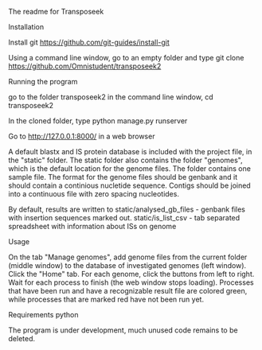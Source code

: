 The readme for Transposeek

Installation

Install git
https://github.com/git-guides/install-git

Using a command line window, go to an empty folder and type
git clone https://github.com/Omnistudent/transposeek2

Running the program

go to the folder transposeek2 in the command line window,
cd transposeek2

In the cloned folder, type
python manage.py runserver

Go to http://127.0.0.1:8000/ in a web browser

A default blastx and IS protein database is included with the project file, in the "static" folder.
The static folder also contains the folder "genomes", which is the default location for the genome files. The folder contains one sample file.
The format for the genome files should be genbank and it should contain a continious nucletide sequence. Contigs should be joined into a continuous file with zero spacing nucleotides.

By default, results are written to 
static/analysed_gb_files    - genbank files with insertion sequences marked out.
static/is_list_csv          - tab separated spreadsheet with information about ISs on genome

Usage

On the tab "Manage genomes", add genome files from the current folder (middle window) to the database of investigated genomes (left window).
Click the "Home" tab.
For each genome, click the buttons from left to right. Wait for each process to finish (the web window stops loading).
Processes that have been run and have a recognizable result file are colored green, while processes that are marked red have not been run yet.

Requirements
python

The program is under development, much unused code remains to be deleted.



